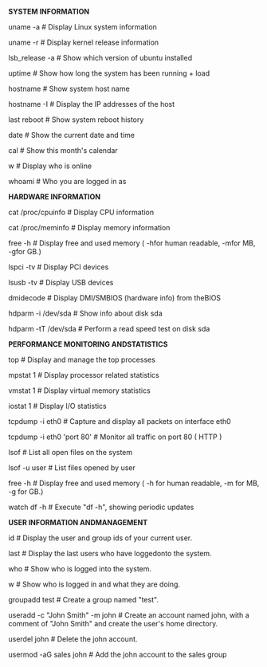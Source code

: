**SYSTEM INFORMATION**

uname  -a # Display Linux system information

uname  -r # Display kernel release information

lsb_release  -a # Show which version of ubuntu installed

uptime  # Show how long the system has been running + load

hostname  # Show system host name

hostname  -I # Display the IP addresses of the host

last reboot  # Show system reboot history

date  # Show the current date and time

cal  # Show this month's calendar

w  # Display who is online

whoami  # Who you are logged in as

**HARDWARE INFORMATION**

cat /proc/cpuinfo # Display CPU information

cat /proc/meminfo # Display memory information

free -h # Display free and used memory ( -hfor human readable,
-mfor MB, -gfor GB.)

lspci -tv # Display PCI devices

lsusb -tv # Display USB devices

dmidecode # Display DMI/SMBIOS (hardware info) from theBIOS

hdparm -i /dev/sda # Show info about disk sda

hdparm -tT /dev/sda # Perform a read speed test on disk sda

**PERFORMANCE MONITORING ANDSTATISTICS**

top # Display and manage the top processes

mpstat 1 # Display processor related statistics

vmstat 1 # Display virtual memory statistics

iostat 1 # Display I/O statistics

tcpdump -i eth0 # Capture and display all packets on interface eth0

tcpdump -i eth0 'port 80' # Monitor all traffic on port 80 ( HTTP )

lsof # List all open files on the system

lsof -u user # List files opened by user

free -h # Display free and used memory ( -h for human readable, -m
for MB, -g for GB.)

watch df -h # Execute "df -h", showing periodic updates

**USER INFORMATION ANDMANAGEMENT**

id # Display the user and group ids of your
current user.

last # Display the last users who have loggedonto the system.

who # Show who is logged into the system.

w # Show who is logged in and what they are doing.

groupadd test # Create a group named "test".

useradd -c "John Smith" -m john # Create an account named john, with a
comment of "John Smith" and create the user's home
directory.

userdel john # Delete the john account.

usermod -aG sales john # Add the john account to the sales group
